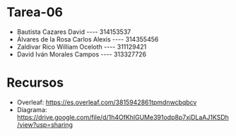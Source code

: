 # Tarea-06
- Bautista Cazares David ---- 314153537
- Álvares de la Rosa Carlos Alexis ---- 314355456
- Zaldivar Rico William Oceloth ---- 311129421 
- David Iván Morales Campos ---- 313327726

# Recursos
- Overleaf: https://es.overleaf.com/3815942861tpmdnwcbqbcv
- Diagrama: https://drive.google.com/file/d/1h4OfKhlGUMe391odp8p7xjDLaAJ1KSDh/view?usp=sharing
